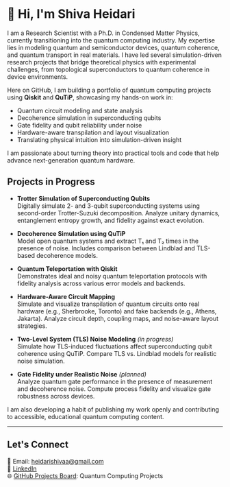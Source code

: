# 👋 Hi, I'm Shiva Heidari

I am a Research Scientist with a Ph.D. in Condensed Matter Physics, currently transitioning into the quantum computing industry. My expertise lies in modeling quantum and semiconductor devices, quantum coherence, and quantum transport in real materials. I have led several simulation-driven research projects that bridge theoretical physics with experimental challenges, from topological superconductors to quantum coherence in device environments.

Here on GitHub, I am building a portfolio of quantum computing projects using **Qiskit** and **QuTiP**, showcasing my hands-on work in:

- Quantum circuit modeling and state analysis  
- Decoherence simulation in superconducting qubits 
- Gate fidelity and qubit reliability under noise  
- Hardware-aware transpilation and layout visualization  
- Translating physical intuition into simulation-driven insight

I am passionate about turning theory into practical tools and code that help advance next-generation quantum hardware.


## Projects in Progress

- **Trotter Simulation of Superconducting Qubits**  
  Digitally simulate 2- and 3-qubit superconducting systems using second-order Trotter-Suzuki decomposition. Analyze unitary dynamics, entanglement entropy growth, and fidelity against exact evolution.

- **Decoherence Simulation using QuTiP**  
  Model open quantum systems and extract T₁ and T₂ times in the presence of noise. Includes comparison between Lindblad and TLS-based decoherence models.

- **Quantum Teleportation with Qiskit**  
  Demonstrates ideal and noisy quantum teleportation protocols with fidelity analysis across various error models and backends.

- **Hardware-Aware Circuit Mapping**  
  Simulate and visualize transpilation of quantum circuits onto real hardware (e.g., Sherbrooke, Toronto) and fake backends (e.g., Athens, Jakarta). Analyze circuit depth, coupling maps, and noise-aware layout strategies.

- **Two-Level System (TLS) Noise Modeling** _(in progress)_  
  Simulate how TLS-induced fluctuations affect superconducting qubit coherence using QuTiP. Compare TLS vs. Lindblad models for realistic noise simulation.

- **Gate Fidelity under Realistic Noise** _(planned)_  
  Analyze quantum gate performance in the presence of measurement and decoherence noise. Compute process fidelity and visualize gate robustness across devices.


I am also developing a habit of publishing my work openly and contributing to accessible, educational quantum computing content.

---

## Let's Connect

📧 Email: heidarishivaa@gmail.com  
🔗 [LinkedIn](https://www.linkedin.com/in/shivaheidari)  
🌐 [GitHub Projects Board]([https://github.com/users/Shiva-Heidari/projects/1](https://github.com/Shiva-Heidari?tab=projects)]): Quantum Computing Projects  
